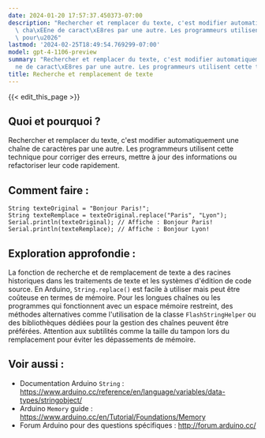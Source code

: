 ```yaml
---
date: 2024-01-20 17:57:37.450373-07:00
description: "Rechercher et remplacer du texte, c'est modifier automatiquement une\
  \ cha\xEEne de caract\xE8res par une autre. Les programmeurs utilisent cette technique\
  \ pour\u2026"
lastmod: '2024-02-25T18:49:54.769299-07:00'
model: gpt-4-1106-preview
summary: "Rechercher et remplacer du texte, c'est modifier automatiquement une cha\xEE\
  ne de caract\xE8res par une autre. Les programmeurs utilisent cette technique pour\u2026"
title: Recherche et remplacement de texte
---
```


{{< edit_this_page >}}

## Quoi et pourquoi ?
Rechercher et remplacer du texte, c'est modifier automatiquement une chaîne de caractères par une autre. Les programmeurs utilisent cette technique pour corriger des erreurs, mettre à jour des informations ou refactoriser leur code rapidement.

## Comment faire :
```Arduino
String texteOriginal = "Bonjour Paris!";
String texteRemplace = texteOriginal.replace("Paris", "Lyon");
Serial.println(texteOriginal); // Affiche : Bonjour Paris!
Serial.println(texteRemplace); // Affiche : Bonjour Lyon!
```

## Exploration approfondie :
La fonction de recherche et de remplacement de texte a des racines historiques dans les traitements de texte et les systèmes d'édition de code source. En Arduino, `String.replace()` est facile à utiliser mais peut être coûteuse en termes de mémoire. Pour les longues chaînes ou les programmes qui fonctionnent avec un espace mémoire restreint, des méthodes alternatives comme l'utilisation de la classe `FlashStringHelper` ou des bibliothèques dédiées pour la gestion des chaînes peuvent être préférées. Attention aux subtilités comme la taille du tampon lors du remplacement pour éviter les dépassements de mémoire.

## Voir aussi :
- Documentation Arduino `String` : https://www.arduino.cc/reference/en/language/variables/data-types/stringobject/
- Arduino `Memory` guide : https://www.arduino.cc/en/Tutorial/Foundations/Memory
- Forum Arduino pour des questions spécifiques : http://forum.arduino.cc/
